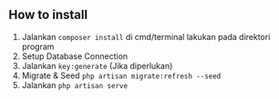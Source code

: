 ## How to install
1. Jalankan `composer install` di cmd/terminal lakukan pada direktori program
2. Setup Database Connection
3. Jalankan `key:generate` (Jika diperlukan)
4. Migrate & Seed `php artisan migrate:refresh --seed`
5. Jalankan `php artisan serve`
